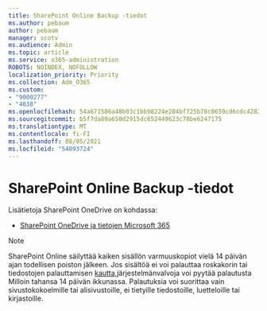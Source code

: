 ```yaml
---
title: SharePoint Online Backup -tiedot
ms.author: pebaum
author: pebaum
manager: scotv
ms.audience: Admin
ms.topic: article
ms.service: o365-administration
ROBOTS: NOINDEX, NOFOLLOW
localization_priority: Priority
ms.collection: Adm_O365
ms.custom:
- "9000277"
- "4838"
ms.openlocfilehash: 54a671586a48b03c1bb98224e284bf725b78c8659cd6cdc428218cde5d99b841
ms.sourcegitcommit: b5f7da89a650d2915dc652449623c78be6247175
ms.translationtype: MT
ms.contentlocale: fi-FI
ms.lasthandoff: 08/05/2021
ms.locfileid: "54093724"
---
```

# <a name="sharepoint-online-backup-information"></a>SharePoint Online Backup -tiedot

Lisätietoja SharePoint OneDrive on kohdassa:

- [SharePoint OneDrive ja tietojen Microsoft 365](https://docs.microsoft.com/compliance/assurance/assurance-sharepoint-onedrive-data-resiliency)

> [!NOTE]
> SharePoint Online säilyttää kaiken sisällön varmuuskopiot vielä 14 päivän ajan todellisen poiston jälkeen. Jos sisältöä ei voi [](https://support.microsoft.com/office/restore-deleted-items-from-the-site-collection-recycle-bin-5fa924ee-16d7-487b-9a0a-021b9062d14b) palauttaa roskakorin tai tiedostojen palauttamisen [kautta,](https://support.microsoft.com/office/restore-your-onedrive-fa231298-759d-41cf-bcd0-25ac53eb8a15)järjestelmänvalvoja voi pyytää palautusta Milloin tahansa 14 päivän ikkunassa. Palautuksia voi suorittaa vain sivustokokoelmille tai alisivustoille, ei tietyille tiedostoille, luetteloille tai kirjastoille.
